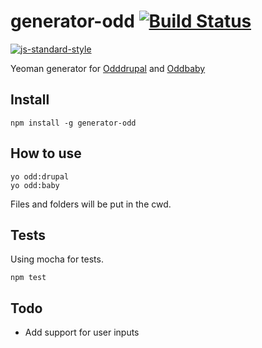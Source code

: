 # generator-odd [![Build Status](https://travis-ci.org/oddhill/generator-odd.svg?branch=master)](https://travis-ci.org/oddhill/generator-odd)
[![js-standard-style](https://img.shields.io/badge/code%20style-standard-brightgreen.svg?style=flat)](https://github.com/feross/standard)

Yeoman generator for [Odddrupal](https://github.com/oddhill/odddrupal) and [Oddbaby](https://github.com/oddhill/oddbaby)

## Install
```
npm install -g generator-odd
```

## How to use

```
yo odd:drupal
yo odd:baby
```
Files and folders will be put in the cwd.

## Tests
Using mocha for tests.
```
npm test
```

## Todo
- Add support for user inputs
